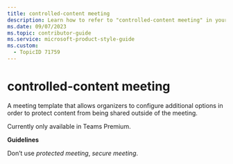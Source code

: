 ```yaml
---
title: controlled-content meeting
description: Learn how to refer to "controlled-content meeting" in your content.
ms.date: 09/07/2023
ms.topic: contributor-guide
ms.service: microsoft-product-style-guide
ms.custom:
  - TopicID 71759
---
```



# controlled-content meeting

A meeting template that allows organizers to configure additional options in order to protect content from being shared outside of the meeting.

Currently only available in Teams Premium.

**Guidelines**

Don’t use *protected meeting*, *secure meeting*.

